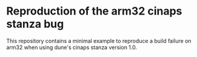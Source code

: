 # Reproduction of the arm32 cinaps stanza bug

This repository contains a minimal example to reproduce a build failure on arm32 when
using dune's cinaps stanza version 1.0.
